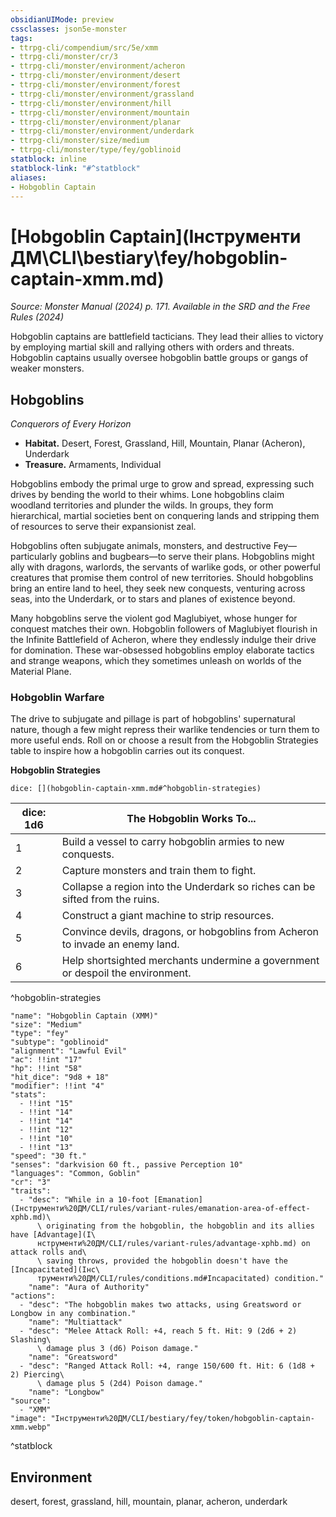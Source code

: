 ```yaml
---
obsidianUIMode: preview
cssclasses: json5e-monster
tags:
- ttrpg-cli/compendium/src/5e/xmm
- ttrpg-cli/monster/cr/3
- ttrpg-cli/monster/environment/acheron
- ttrpg-cli/monster/environment/desert
- ttrpg-cli/monster/environment/forest
- ttrpg-cli/monster/environment/grassland
- ttrpg-cli/monster/environment/hill
- ttrpg-cli/monster/environment/mountain
- ttrpg-cli/monster/environment/planar
- ttrpg-cli/monster/environment/underdark
- ttrpg-cli/monster/size/medium
- ttrpg-cli/monster/type/fey/goblinoid
statblock: inline
statblock-link: "#^statblock"
aliases:
- Hobgoblin Captain
---
```

# [Hobgoblin Captain](Інструменти ДМ\CLI\bestiary\fey/hobgoblin-captain-xmm.md)
*Source: Monster Manual (2024) p. 171. Available in the <span title='Systems Reference Document (5.2)'>SRD</span> and the Free Rules (2024)*  

Hobgoblin captains are battlefield tacticians. They lead their allies to victory by employing martial skill and rallying others with orders and threats. Hobgoblin captains usually oversee hobgoblin battle groups or gangs of weaker monsters.

## Hobgoblins

*Conquerors of Every Horizon*

- **Habitat.** Desert, Forest, Grassland, Hill, Mountain, Planar (Acheron), Underdark  
- **Treasure.** Armaments, Individual  

Hobgoblins embody the primal urge to grow and spread, expressing such drives by bending the world to their whims. Lone hobgoblins claim woodland territories and plunder the wilds. In groups, they form hierarchical, martial societies bent on conquering lands and stripping them of resources to serve their expansionist zeal.

Hobgoblins often subjugate animals, monsters, and destructive Fey—particularly goblins and bugbears—to serve their plans. Hobgoblins might ally with dragons, warlords, the servants of warlike gods, or other powerful creatures that promise them control of new territories. Should hobgoblins bring an entire land to heel, they seek new conquests, venturing across seas, into the Underdark, or to stars and planes of existence beyond.

Many hobgoblins serve the violent god Maglubiyet, whose hunger for conquest matches their own. Hobgoblin followers of Maglubiyet flourish in the Infinite Battlefield of Acheron, where they endlessly indulge their drive for domination. These war-obsessed hobgoblins employ elaborate tactics and strange weapons, which they sometimes unleash on worlds of the Material Plane.

### Hobgoblin Warfare

The drive to subjugate and pillage is part of hobgoblins' supernatural nature, though a few might repress their warlike tendencies or turn them to more useful ends. Roll on or choose a result from the Hobgoblin Strategies table to inspire how a hobgoblin carries out its conquest.

**Hobgoblin Strategies**

`dice: [](hobgoblin-captain-xmm.md#^hobgoblin-strategies)`

| dice: 1d6 | The Hobgoblin Works To... |
|-----------|---------------------------|
| 1 | Build a vessel to carry hobgoblin armies to new conquests. |
| 2 | Capture monsters and train them to fight. |
| 3 | Collapse a region into the Underdark so riches can be sifted from the ruins. |
| 4 | Construct a giant machine to strip resources. |
| 5 | Convince devils, dragons, or hobgoblins from Acheron to invade an enemy land. |
| 6 | Help shortsighted merchants undermine a government or despoil the environment. |
^hobgoblin-strategies

```statblock
"name": "Hobgoblin Captain (XMM)"
"size": "Medium"
"type": "fey"
"subtype": "goblinoid"
"alignment": "Lawful Evil"
"ac": !!int "17"
"hp": !!int "58"
"hit_dice": "9d8 + 18"
"modifier": !!int "4"
"stats":
  - !!int "15"
  - !!int "14"
  - !!int "14"
  - !!int "12"
  - !!int "10"
  - !!int "13"
"speed": "30 ft."
"senses": "darkvision 60 ft., passive Perception 10"
"languages": "Common, Goblin"
"cr": "3"
"traits":
  - "desc": "While in a 10-foot [Emanation](Інструменти%20ДМ/CLI/rules/variant-rules/emanation-area-of-effect-xphb.md)\
      \ originating from the hobgoblin, the hobgoblin and its allies have [Advantage](І\
      нструменти%20ДМ/CLI/rules/variant-rules/advantage-xphb.md) on attack rolls and\
      \ saving throws, provided the hobgoblin doesn't have the [Incapacitated](Інс\
      трументи%20ДМ/CLI/rules/conditions.md#Incapacitated) condition."
    "name": "Aura of Authority"
"actions":
  - "desc": "The hobgoblin makes two attacks, using Greatsword or Longbow in any combination."
    "name": "Multiattack"
  - "desc": "Melee Attack Roll: +4, reach 5 ft. Hit: 9 (2d6 + 2) Slashing\
      \ damage plus 3 (d6) Poison damage."
    "name": "Greatsword"
  - "desc": "Ranged Attack Roll: +4, range 150/600 ft. Hit: 6 (1d8 + 2) Piercing\
      \ damage plus 5 (2d4) Poison damage."
    "name": "Longbow"
"source":
  - "XMM"
"image": "Інструменти%20ДМ/CLI/bestiary/fey/token/hobgoblin-captain-xmm.webp"
```
^statblock

## Environment

desert, forest, grassland, hill, mountain, planar, acheron, underdark